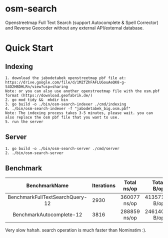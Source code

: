 # osm-search
Openstreetmap Full Text Search (support Autocomplete & Spell Corrector) and Reverse Geocoder without any external API/external database.

# Quick Start
## Indexing
```
1. download the jabodetabek openstreetmap pbf file at: https://drive.google.com/file/d/1MZfZhFAFLUGouAeQK8-g-S4O2HBDHLRn/view?usp=sharing
Note: or you can also use another openstreetmap file with the osm.pbf format (https://download.geofabrik.de/)
2. go mod tidy &&  mkdir bin
3. go build -o ./bin/osm-search-indexer ./cmd/indexing 
4. ./bin/osm-search-indexer -f "jabodetabek_big.osm.pbf"
Note: The indexing process takes 3-5 minutes, please wait. you can also replace the osm pbf file that you want to use.
5. run the server
```

## Server
```
1. go build -o ./bin/osm-search-server ./cmd/server 
2. ./bin/osm-search-server
```



## Benchmark

|          BenchmarkName          | Iterations | Total ns/op  |  Total B/op | Total Allocs/op |
| :-----------------------------: | ---------- | :----------: | ----------: | --------------- |
| BenchmarkFullTextSearchQuery-12 | 2930       | 360077 ns/op | 413571 B/op | 1516 allocs/op  |
|    BenchmarkAutocomplete-12     | 3816       | 288859 ns/op | 246140 B/op | 819 allocs/op   |

Very slow hahah. search operation is much faster than Nominatim :).



